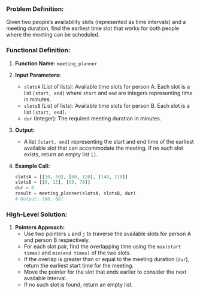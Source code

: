 ### Problem Definition:
Given two people’s availability slots (represented as time intervals) and a meeting duration, find the earliest time slot that works for both people where the meeting can be scheduled.

### Functional Definition:
1. **Function Name:** `meeting_planner`
2. **Input Parameters:**
   - `slotsA` (List of lists): Available time slots for person A. Each slot is a list `[start, end]` where `start` and `end` are integers representing time in minutes.
   - `slotsB` (List of lists): Available time slots for person B. Each slot is a list `[start, end]`.
   - `dur` (Integer): The required meeting duration in minutes.

3. **Output:**
   - A list `[start, end]` representing the start and end time of the earliest available slot that can accommodate the meeting. If no such slot exists, return an empty list `[]`.

4. **Example Call:**
   ```python
   slotsA = [[10, 50], [60, 120], [140, 210]]
   slotsB = [[0, 15], [60, 70]]
   dur = 8
   result = meeting_planner(slotsA, slotsB, dur)
   # Output: [60, 68]
   ```

### High-Level Solution:
1. **Pointers Approach:**
   - Use two pointers `i` and `j` to traverse the available slots for person A and person B respectively.
   - For each slot pair, find the overlapping time using the `max(start times)` and `min(end times)` of the two slots.
   - If the overlap is greater than or equal to the meeting duration (`dur`), return the earliest start time for the meeting.
   - Move the pointer for the slot that ends earlier to consider the next available interval.
   - If no such slot is found, return an empty list.
